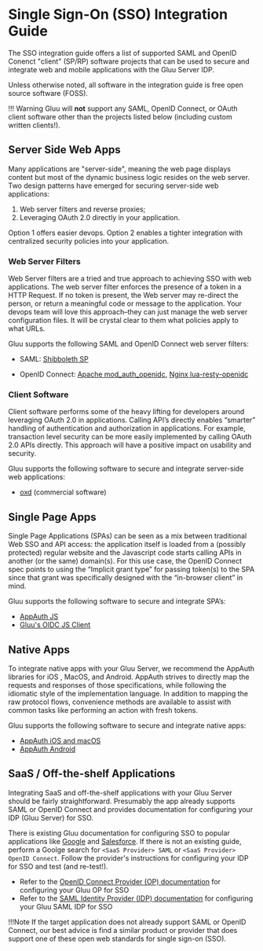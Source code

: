 # Single Sign-On (SSO) Integration Guide
The SSO integration guide offers a list of supported SAML and OpenID Conenct "client" (SP/RP) software projects that can be used to secure and integrate web and mobile applications with the Gluu Server IDP. 

Unless otherwise noted, all software in the integration guide is free open source software (FOSS).

!!! Warning
    Gluu will **not** support any SAML, OpenID Connect, or OAuth client software other than the projects listed below (including custom written clients!). 
    
## Server Side Web Apps
Many applications are "server-side", meaning the web page displays content but most of the dynamic business logic resides on the web server. Two design patterns have emerged for securing server-side web applications: 

1. Web server filters and reverse proxies;            
1. Leveraging OAuth 2.0 directly in your application. 

Option 1 offers easier devops. Option 2 enables a tighter integration with centralized security policies into your application.

### Web Server Filters
Web Server filters are a tried and true approach to achieving SSO with web applications. The web server filter enforces the presence of a token in a HTTP Request. If no token is present, the Web server may re-direct the person, or return a meaningful code or message to the application. Your devops team will love this approach–they can just manage the web server configuration files. It will be crystal clear to them what policies apply to what URLs. 

Gluu supports the following SAML and OpenID Connect web server filters: 
  
- SAML: [Shibboleth SP](./sswebapps/saml-sp.md)     

- OpenID Connect: [Apache mod_auth_openidc](./sswebapps/openidc-rp.md), [Nginx lua-resty-openidc](https://github.com/zmartzone/lua-resty-openidc)

### Client Software 
Client software performs some of the heavy lifting for developers around leveraging OAuth 2.0 in applications. Calling API’s directly enables “smarter” handling of authentication and authorization in applications. For example, transaction level security can be more easily implemented by calling OAuth 2.0 APIs directly. This approach will have a positive impact on usability and security. 

Gluu supports the following software to secure and integrate server-side web applications:

- [oxd](https://gluu.org/docs/oxd) (commercial software)

## Single Page Apps
Single Page Applications (SPAs) can be seen as a mix between traditional Web SSO and API access: the application itself is loaded from a (possibly protected) regular website and the Javascript code starts calling APIs in another (or the same) domain(s). For this use case, the OpenID Connect spec points to using the “Implicit grant type” for passing token(s) to the SPA since that grant was specifically designed with the “in-browser client” in mind. 

Gluu supports the following software to secure and integrate SPA’s:

- [AppAuth JS](https://github.com/openid/AppAuth-JS/)
- [Gluu's OIDC JS Client](./spa/oauth-js-implicit.md)


## Native Apps
To integrate native apps with your Gluu Server, we recommend the AppAuth libraries for iOS , MacOS, and Android. AppAuth strives to directly map the requests and responses of those specifications, while following the idiomatic style of the implementation language. In addition to mapping the raw protocol flows, convenience methods are available to assist with common tasks like performing an action with fresh tokens.

Gluu supports the following software to secure and integrate native apps:

- [AppAuth iOS and macOS](https://github.com/openid/AppAuth-iOS)
- [AppAuth Android](https://github.com/openid/AppAuth-Android)

## SaaS / Off-the-shelf Applications 
Integrating SaaS and off-the-shelf applications with your Gluu Server should be fairly straightforward. Presumably the app already supports SAML or OpenID Connect and provides documentation for configuring your IDP (Gluu Server) for SSO. 

There is existing Gluu documentation for configuring SSO to popular applications like [Google](./saas/google.md) and [Salesforce](./saas/salesforce.md). If there is not an existing guide, perform a Goolge search for `<SaaS Provider> SAML` or `<SaaS Provider> OpenID Connect`. Follow the provider's instructions for configuring your IDP for SSO and test (and re-test!). 

- Refer to the [OpenID Connect Provider (OP) documentation](../admin-guide/openid-connect.md) for configuring your Gluu OP for SSO
- Refer to the [SAML Identity Provider (IDP) documentation](../admin-guide/saml.md) for configuring your Gluu SAML IDP for SSO

!!!Note
    If the target application does not already support SAML or OpenID Connect, our best advice is find a similar product or provider that does support one of these open web standards for single sign-on (SSO).  



